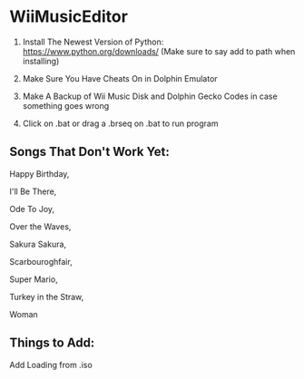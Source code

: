 # WiiMusicEditor
 
1. Install The Newest Version of Python: https://www.python.org/downloads/ (Make sure to say add to path when installing)

2. Make Sure You Have Cheats On in Dolphin Emulator

3. Make A Backup of Wii Music Disk and Dolphin Gecko Codes in case something goes wrong

4. Click on .bat or drag a .brseq on .bat to run program

## Songs That Don't Work Yet:

Happy Birthday,

I'll Be There,

Ode To Joy,

Over the Waves,

Sakura Sakura,

Scarbouroghfair,

Super Mario,

Turkey in the Straw,

Woman

## Things to Add:

Add Loading from .iso
